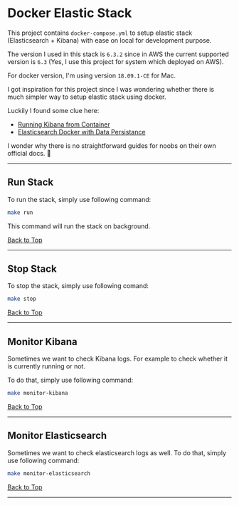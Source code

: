 # Docker Elastic Stack

This project contains `docker-compose.yml` to setup elastic stack (Elasticsearch + Kibana) with ease on local for development purpose.

The version I used in this stack is `6.3.2` since in AWS the current supported version is `6.3` (Yes, I use this project for system which deployed on AWS).

For docker version, I'm using version `18.09.1-CE` for Mac.

I got inspiration for this project since I was wondering whether there is much simpler way to setup elastic stack using docker.

Luckily I found some clue here:

- [Running Kibana from Container](https://stackoverflow.com/questions/49088327/running-a-local-kibana-in-a-container)
- [Elasticsearch Docker with Data Persistance](https://stackoverflow.com/questions/51201699/elasticsearch-docker-image-with-data-persistence)

I wonder why there is no straightforward guides for noobs on their own official docs. 🤔

---

## Run Stack

To run the stack, simply use following command:

```bash
make run
```

This command will run the stack on background.

[Back to Top](#docker-elastic-stack)

---

## Stop Stack

To stop the stack, simply use following comand:

```bash
make stop
```

[Back to Top](#docker-elastic-stack)

---

## Monitor Kibana

Sometimes we want to check Kibana logs. For example to check whether it is currently running or not.

To do that, simply use following command:

```bash
make monitor-kibana
```

[Back to Top](#docker-elastic-stack)

---

## Monitor Elasticsearch

Sometimes we want to check elasticsearch logs as well. To do that, simply use following command:

```bash
make monitor-elasticsearch
```

[Back to Top](#docker-elastic-stack)

---